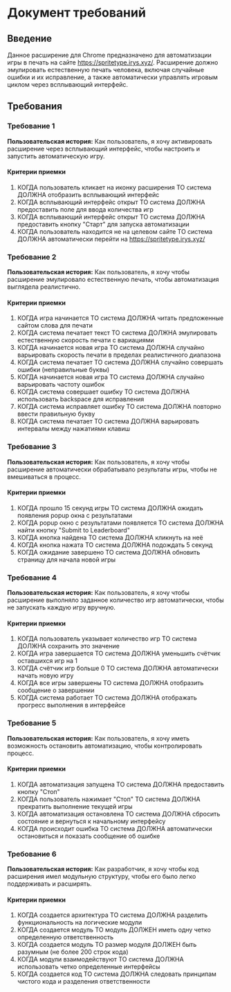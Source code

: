 # Документ требований

## Введение

Данное расширение для Chrome предназначено для автоматизации игры в печать на сайте https://spritetype.irys.xyz/. Расширение должно эмулировать естественную печать человека, включая случайные ошибки и их исправление, а также автоматически управлять игровым циклом через всплывающий интерфейс.

## Требования

### Требование 1

**Пользовательская история:** Как пользователь, я хочу активировать расширение через всплывающий интерфейс, чтобы настроить и запустить автоматическую игру.

#### Критерии приемки

1. КОГДА пользователь кликает на иконку расширения ТО система ДОЛЖНА отобразить всплывающий интерфейс
2. КОГДА всплывающий интерфейс открыт ТО система ДОЛЖНА предоставить поле для ввода количества игр
3. КОГДА всплывающий интерфейс открыт ТО система ДОЛЖНА предоставить кнопку "Старт" для запуска автоматизации
4. КОГДА пользователь находится не на целевом сайте ТО система ДОЛЖНА автоматически перейти на https://spritetype.irys.xyz/

### Требование 2

**Пользовательская история:** Как пользователь, я хочу чтобы расширение эмулировало естественную печать, чтобы автоматизация выглядела реалистично.

#### Критерии приемки

1. КОГДА игра начинается ТО система ДОЛЖНА читать предложенные сайтом слова для печати
2. КОГДА система печатает текст ТО система ДОЛЖНА эмулировать естественную скорость печати с вариациями
3. КОГДА начинается новая игра ТО система ДОЛЖНА случайно варьировать скорость печати в пределах реалистичного диапазона
4. КОГДА система печатает ТО система ДОЛЖНА случайно совершать ошибки (неправильные буквы)
5. КОГДА начинается новая игра ТО система ДОЛЖНА случайно варьировать частоту ошибок
6. КОГДА система совершает ошибку ТО система ДОЛЖНА использовать backspace для исправления
7. КОГДА система исправляет ошибку ТО система ДОЛЖНА повторно ввести правильную букву
8. КОГДА система печатает ТО система ДОЛЖНА варьировать интервалы между нажатиями клавиш

### Требование 3

**Пользовательская история:** Как пользователь, я хочу чтобы расширение автоматически обрабатывало результаты игры, чтобы не вмешиваться в процесс.

#### Критерии приемки

1. КОГДА прошло 15 секунд игры ТО система ДОЛЖНА ожидать появления popup окна с результатами
2. КОГДА popup окно с результатами появляется ТО система ДОЛЖНА найти кнопку "Submit to Leaderboard"
3. КОГДА кнопка найдена ТО система ДОЛЖНА кликнуть на неё
4. КОГДА кнопка нажата ТО система ДОЛЖНА подождать 5 секунд
5. КОГДА ожидание завершено ТО система ДОЛЖНА обновить страницу для начала новой игры

### Требование 4

**Пользовательская история:** Как пользователь, я хочу чтобы расширение выполняло заданное количество игр автоматически, чтобы не запускать каждую игру вручную.

#### Критерии приемки

1. КОГДА пользователь указывает количество игр ТО система ДОЛЖНА сохранить это значение
2. КОГДА игра завершается ТО система ДОЛЖНА уменьшить счётчик оставшихся игр на 1
3. КОГДА счётчик игр больше 0 ТО система ДОЛЖНА автоматически начать новую игру
4. КОГДА все игры завершены ТО система ДОЛЖНА отобразить сообщение о завершении
5. КОГДА система работает ТО система ДОЛЖНА отображать прогресс выполнения в интерфейсе

### Требование 5

**Пользовательская история:** Как пользователь, я хочу иметь возможность остановить автоматизацию, чтобы контролировать процесс.

#### Критерии приемки

1. КОГДА автоматизация запущена ТО система ДОЛЖНА предоставить кнопку "Стоп"
2. КОГДА пользователь нажимает "Стоп" ТО система ДОЛЖНА прекратить выполнение текущей игры
3. КОГДА автоматизация остановлена ТО система ДОЛЖНА сбросить состояние и вернуться к начальному интерфейсу
4. КОГДА происходит ошибка ТО система ДОЛЖНА автоматически остановиться и показать сообщение об ошибке

### Требование 6

**Пользовательская история:** Как разработчик, я хочу чтобы код расширения имел модульную структуру, чтобы его было легко поддерживать и расширять.

#### Критерии приемки

1. КОГДА создается архитектура ТО система ДОЛЖНА разделить функциональность на логические модули
2. КОГДА создается модуль ТО модуль ДОЛЖЕН иметь одну четко определенную ответственность
3. КОГДА создается модуль ТО размер модуля ДОЛЖЕН быть разумным (не более 200 строк кода)
4. КОГДА модули взаимодействуют ТО система ДОЛЖНА использовать четко определенные интерфейсы
5. КОГДА создается код ТО система ДОЛЖНА следовать принципам чистого кода и разделения ответственности